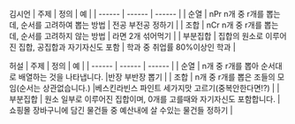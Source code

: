 김시언
| 주제 | 정의 | 예 |
| ------ | ------ | ------ |
| 순열 | nPr n개 중 r개를 뽑는 데, 순서를 고려하여 뽑는 방법 | 전공 부전공 정하기 |
| 조합 | nCr n개 중 r개를 뽑는 데, 순서를 고려하지 않는 방법 | 라면 2개 섞어먹기 |
| 부분집합 | 집합의 원소로 이루어 진 집합, 공집합과 자기자신도 포함 | 학과 중 취업률 80%이상인 학과 |

허설
| 주제 | 정의 | 예 |
| ------ | ------ | ------ |
| 순열 | n개 중 r개를 뽑아 순서대로 배열하는 것을 나타냅니다. |반장 부반장 뽑기 |
| 조합 | n개 중 r개를 뽑은 조들의 모임(순서는 상관없습니다.)  |베스킨라빈스 파인트 세가지맛 고르기(중복안한다면!?) |
| 부분집합 | 원소 일부로 이루어진 집합이며, 0개를 고를때와 자기자신도 포함합니다. | 쇼핑몰 장바구니에 담긴 물건들 중 예산내에 살 수있는 물건들 정하기 |
